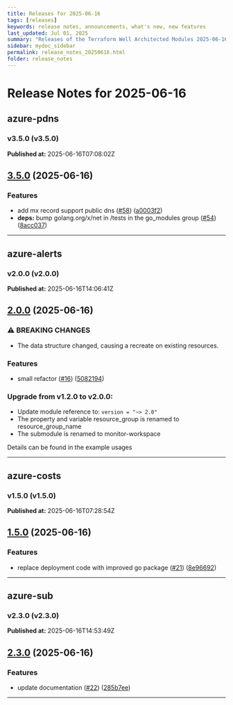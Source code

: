 ```yaml
---
title: Releases for 2025-06-16
tags: [releases]
keywords: release notes, announcements, what's new, new features
last_updated: Jul 01, 2025
summary: "Releases of the Terraform Well Architected Modules 2025-06-16"
sidebar: mydoc_sidebar
permalink: release_notes_20250616.html
folder: release_notes
---
```


# Release Notes for 2025-06-16

## azure-pdns
### v3.5.0 (v3.5.0)
**Published at:** 2025-06-16T07:08:02Z

## [3.5.0](https://github.com/CloudNationHQ/terraform-azure-pdns/compare/v3.4.0...v3.5.0) (2025-06-16)


### Features

* add mx record support public dns ([#58](https://github.com/CloudNationHQ/terraform-azure-pdns/issues/58)) ([a0003f2](https://github.com/CloudNationHQ/terraform-azure-pdns/commit/a0003f25384c8269a3d6d206f6ec2bac81584123))
* **deps:** bump golang.org/x/net in /tests in the go_modules group ([#54](https://github.com/CloudNationHQ/terraform-azure-pdns/issues/54)) ([8acc037](https://github.com/CloudNationHQ/terraform-azure-pdns/commit/8acc03799b235ef580099fa208d88156678a4b98))

---

## azure-alerts
### v2.0.0 (v2.0.0)
**Published at:** 2025-06-16T14:06:41Z

## [2.0.0](https://github.com/CloudNationHQ/terraform-azure-alerts/compare/v1.2.0...v2.0.0) (2025-06-16)


### ⚠ BREAKING CHANGES

* The data structure changed, causing a recreate on existing resources.

### Features

* small refactor ([#16](https://github.com/CloudNationHQ/terraform-azure-alerts/issues/16)) ([5082194](https://github.com/CloudNationHQ/terraform-azure-alerts/commit/50821940f6a33a5c7185bb895602fbf321bd7e3f))

### Upgrade from v1.2.0 to v2.0.0:

- Update module reference to: `version = "~> 2.0"`
- The property and variable resource_group is renamed to resource_group_name
- The submodule is renamed to monitor-workspace

Details can be found in the example usages

---

## azure-costs
### v1.5.0 (v1.5.0)
**Published at:** 2025-06-16T07:28:54Z

## [1.5.0](https://github.com/CloudNationHQ/terraform-azure-costs/compare/v1.4.1...v1.5.0) (2025-06-16)


### Features

* replace deployment code with improved go package ([#21](https://github.com/CloudNationHQ/terraform-azure-costs/issues/21)) ([8e96692](https://github.com/CloudNationHQ/terraform-azure-costs/commit/8e966922f09537f26f34c77be2057ccdb75fb4da))

---

## azure-sub
### v2.3.0 (v2.3.0)
**Published at:** 2025-06-16T14:53:49Z

## [2.3.0](https://github.com/CloudNationHQ/terraform-azure-sub/compare/v2.2.0...v2.3.0) (2025-06-16)


### Features

* update documentation ([#22](https://github.com/CloudNationHQ/terraform-azure-sub/issues/22)) ([285b7ee](https://github.com/CloudNationHQ/terraform-azure-sub/commit/285b7ee3daa3bfc414805194c7a744ca52539777))

---

